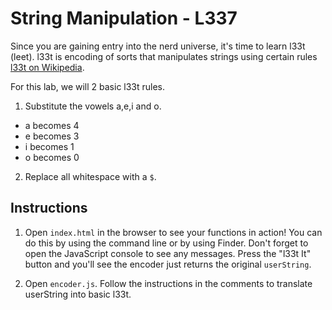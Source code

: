 

# String Manipulation - L337

Since you are gaining entry into the nerd universe, it's time to learn l33t (leet). l33t is encoding of sorts that manipulates strings using certain rules [l33t on Wikipedia](https://en.wikipedia.org/wiki/Leet).

For this lab, we will 2 basic l33t rules.

1. Substitute the vowels a,e,i and o.
 * a becomes 4
 * e becomes 3
 * i becomes 1
 * o becomes 0

2. Replace all whitespace with a `$`.


## Instructions
1. Open `index.html` in the browser to see your functions in action! You can do this by using the command line or by using Finder. Don't forget to open the JavaScript console to see any messages. Press the "l33t It" button and you'll see the encoder just returns the original `userString`.

2. Open `encoder.js`. Follow the instructions in the comments to translate userString into basic l33t.
